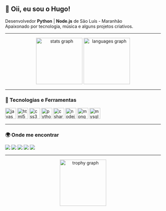 <h2 align="left">👋 Oii, eu sou o Hugo!</h2>

<p align="left">
  Desenvolvedor <b>Python</b> | <b>Node.js</b> de São Luís - Maranhão <br>
  Apaixonado por tecnologia, música e alguns projetos criativos.
</p>

---

<div align="center">
  <img src="https://github-readme-stats.vercel.app/api?username=ricklikejd&show_icons=true&include_all_commits=true&count_private=true&theme=dracula&hide_border=true" height="150" alt="stats graph"/>
  <img src="https://github-readme-stats.vercel.app/api/top-langs?username=ricklikejd&layout=compact&langs_count=6&theme=dracula&hide_border=true" height="150" alt="languages graph"/>
</div>

---

### 🚀 Tecnologias e Ferramentas  
<div align="left">
  <img src="https://cdn.jsdelivr.net/gh/devicons/devicon/icons/javascript/javascript-original.svg" height="35" alt="javascript"/>
  <img src="https://cdn.jsdelivr.net/gh/devicons/devicon/icons/html5/html5-original.svg" height="35" alt="html5"/>
  <img src="https://cdn.jsdelivr.net/gh/devicons/devicon/icons/css3/css3-original.svg" height="35" alt="css3"/>
  <img src="https://cdn.jsdelivr.net/gh/devicons/devicon/icons/python/python-original.svg" height="35" alt="python"/>
  <img src="https://cdn.jsdelivr.net/gh/devicons/devicon/icons/csharp/csharp-original.svg" height="35" alt="csharp"/>
  <img src="https://cdn.jsdelivr.net/gh/devicons/devicon/icons/nodejs/nodejs-original.svg" height="35" alt="nodejs"/>
  <img src="https://cdn.jsdelivr.net/gh/devicons/devicon/icons/mongodb/mongodb-original.svg" height="35" alt="mongodb"/>
  <img src="https://cdn.jsdelivr.net/gh/devicons/devicon/icons/mysql/mysql-original.svg" height="35" alt="mysql"/>
</div>

---

### 🌍 Onde me encontrar  
<div align="left">
  <a href="#"><img src="https://img.shields.io/badge/Youtube-FF0000?style=for-the-badge&logo=youtube&logoColor=white"/></a>
  <a href="#"><img src="https://img.shields.io/badge/Instagram-E4405F?style=for-the-badge&logo=instagram&logoColor=white"/></a>
  <a href="#"><img src="https://img.shields.io/badge/Discord-7289DA?style=for-the-badge&logo=discord&logoColor=white"/></a>
  <a href="#"><img src="https://img.shields.io/badge/Gmail-D14836?style=for-the-badge&logo=gmail&logoColor=white"/></a>
  <a href="#"><img src="https://img.shields.io/badge/LinkedIn-0077B5?style=for-the-badge&logo=linkedin&logoColor=white"/></a>
</div>

---

<div align="center">
  <img src="https://github-profile-trophy.vercel.app?username=ricklikejd&theme=dracula&row=1&margin-w=10&no-frame=true" height="150" alt="trophy graph"/>
</div>
